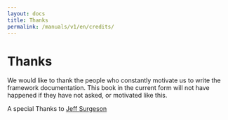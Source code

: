 ```yaml
---
layout: docs
title: Thanks
permalink: /manuals/v1/en/credits/
---
```


# Thanks #

We would like to thank the people who constantly motivate us 
to write the framework documentation. This book in the current form 
will not have happened if they have not asked, or motivated like this.

A special Thanks to [Jeff Surgeson](https://github.com/jsurgeson)
